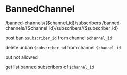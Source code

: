 # BannedChannel 

/banned-channels/{$channel_id}/subscribers
/banned-channels/{$channel_id}/subscribers/{$subscriber_id}

post
    ban `$subscriber_id` from channel `$channel_id`


delete
    unban `$subscriber_id` from channel `$channel_id`

put
    not allowed
    
get
    list banned subscribers of `$channel_id`
    
